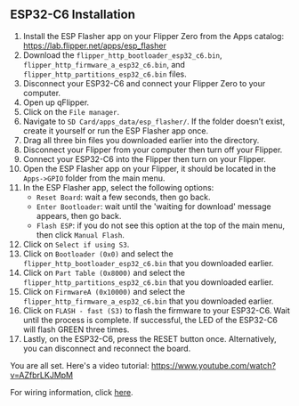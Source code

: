 ## ESP32-C6 Installation
1. Install the ESP Flasher app on your Flipper Zero from the Apps catalog: https://lab.flipper.net/apps/esp_flasher
2. Download the `flipper_http_bootloader_esp32_c6.bin`, `flipper_http_firmware_a_esp32_c6.bin`, and `flipper_http_partitions_esp32_c6.bin` files.
3. Disconnect your ESP32-C6 and connect your Flipper Zero to your computer.
4. Open up qFlipper.
5. Click on the `File manager`.
6. Navigate to `SD Card/apps_data/esp_flasher/`. If the folder doesn’t exist, create it yourself or run the ESP Flasher app once.
7. Drag all three bin files you downloaded earlier into the directory.
8. Disconnect your Flipper from your computer then turn off your Flipper.
9. Connect your ESP32-C6 into the Flipper then turn on your Flipper.
10. Open the ESP Flasher app on your Flipper, it should be located in the `Apps->GPIO` folder from the main menu. 
11. In the ESP Flasher app, select the following options:
    - `Reset Board`: wait a few seconds, then go back.
    - `Enter Bootloader`: wait until the 'waiting for download' message appears, then go back.
    - `Flash ESP`: if you do not see this option at the top of the main menu, then click `Manual Flash`.
12. Click on `Select if using S3`.
13. Click on `Bootloader (0x0)` and select the `flipper_http_bootloader_esp32_c6.bin` that you downloaded earlier.
14. Click on `Part Table (0x8000)` and select the `flipper_http_partitions_esp32_c6.bin` that you downloaded earlier.
15. Click on `FirmwareA (0x10000)` and select the `flipper_http_firmware_a_esp32_c6.bin` that you downloaded earlier.
16. Click on `FLASH - fast (S3)` to flash the firmware to your ESP32-C6. Wait until the process is complete. If successful, the LED of the ESP32-C6 will flash GREEN three times.
17. Lastly, on the ESP32-C6, press the RESET button once. Alternatively, you can disconnect and reconnect the board.

You are all set. Here's a video tutorial: https://www.youtube.com/watch?v=AZfbrLKJMpM

For wiring information, click [here](https://github.com/jblanked/FlipperHTTP?tab=readme-ov-file#wiring).
